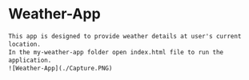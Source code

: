 # Weather-App
    This app is designed to provide weather details at user's current location.
    In the my-weather-app folder open index.html file to run the application.
    ![Weather-App](./Capture.PNG)
